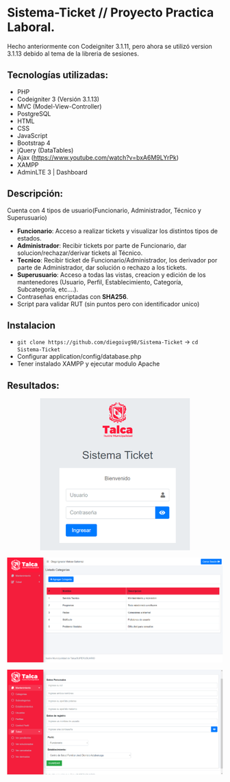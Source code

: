 # Sistema-Ticket // Proyecto Practica Laboral.

Hecho anteriormente con Codeigniter 3.1.11, pero ahora se utilizó version 3.1.13 debido al tema de la libreria de sesiones.

## Tecnologías utilizadas:
- PHP
- Codeigniter 3 (Versión 3.1.13)
- MVC (Model-View-Controller)
- PostgreSQL
- HTML
- CSS
- JavaScript
- Bootstrap 4
- jQuery (DataTables)
- Ajax (https://www.youtube.com/watch?v=bxA6M9LYrPk)
- XAMPP
- AdminLTE 3 | Dashboard

## Descripción:

Cuenta con 4 tipos de usuario(Funcionario, Administrador, Técnico y Superusuario)
- **Funcionario**: Acceso a realizar tickets y visualizar los distintos tipos de estados.
- **Administrador**: Recibir tickets por parte de Funcionario, dar solucion/rechazar/derivar tickets al Técnico.
- **Tecnico**: Recibir ticket de Funcionario/Administrador, los derivador por parte de Administrador, dar solución o rechazo a los tickets.
- **Superusuario**: Acceso a todas las vistas, creacion y edición de los mantenedores (Usuario, Perfil, Establecimiento, Categoría, Subcategoría, etc....). 
- Contraseñas encriptadas con **SHA256**.
- Script para validar RUT (sin puntos pero con identificador unico)

## Instalacion
- ``git clone https://github.com/diegoivg98/Sistema-Ticket`` -> ``cd Sistema-Ticket``
- Configurar application/config/database.php
- Tener instalado XAMPP y ejecutar modulo Apache

## Resultados:
<p align="center">
  <img src="https://github.com/diegoivg98/Sistema-Ticket/blob/main/res/login.png" width="350" title="login">
</p>

<p align="center">
  <img src="https://github.com/diegoivg98/Sistema-Ticket/blob/main/res/dashboard.png" width="650" title="dashboard">
</p>

<p align="center">
  <img src="https://github.com/diegoivg98/Sistema-Ticket/blob/main/res/form.png" width="650" title="form">
</p>

